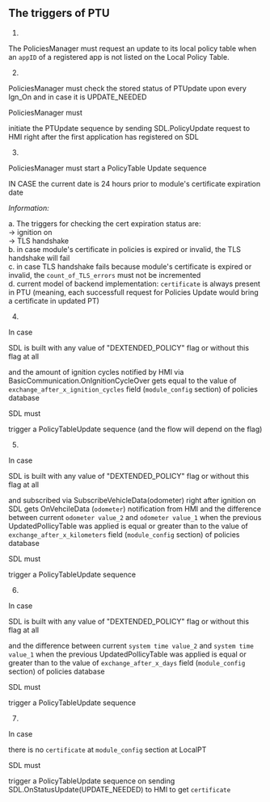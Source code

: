 ## The triggers of PTU

1. 
The PoliciesManager must request an update to its local policy table when an `appID` of a registered app is not listed on the Local Policy Table.

2. 
PoliciesManager must check the stored status of PTUpdate upon every Ign_On and in case it is UPDATE_NEEDED

PoliciesManager must 

initiate the PTUpdate sequence by sending SDL.PolicyUpdate request to HMI right after the first application has registered on SDL

3. 
PoliciesManager must start a PolicyTable Update sequence 

IN CASE the current date is 24 hours prior to module's certificate expiration date

_Information:_  

a. The triggers for checking the cert expiration status are:  
-> ignition on  
-> TLS handshake  
b. in case module's certificate in policies is expired or invalid, the TLS handshake will fail  
c. in case TLS handshake fails because module's certificate is expired or invalid, the `count_of_TLS_errors` must not be incremented  
d. current model of backend implementation: `certificate` is always present in PTU (meaning, each successfull request for Policies Update would bring a certificate in updated PT)

4. 
	
In case

SDL is built with any value of "DEXTENDED_POLICY" flag or without this flag at all

and the amount of ignition cycles notified by HMI via BasicCommunication.OnIgnitionCycleOver gets equal to the value of `exchange_after_x_ignition_cycles` field (`module_config` section) of policies database

SDL must

trigger a PolicyTableUpdate sequence (and the flow will depend on the flag)

5. 
	
In case

SDL is built with any value of "DEXTENDED_POLICY" flag or without this flag at all

and subscribed via SubscribeVehicleData(odometer) right after ignition on  
SDL gets OnVehcileData (`odometer`) notification from HMI
and the difference between current `odometer value_2` and `odometer value_1` when the previous UpdatedPollicyTable was applied is equal or greater than to the value of `exchange_after_x_kilometers` field (`module_config` section) of policies database

SDL must

trigger a PolicyTableUpdate sequence 

6. 
In case

SDL is built with any value of "DEXTENDED_POLICY" flag or without this flag at all

and the difference between current `system time value_2` and `system time value_1` when the previous UpdatedPollicyTable was applied is equal or greater than to the value of `exchange_after_x_days` field (`module_config` section) of policies database

SDL must

trigger a PolicyTableUpdate sequence

7. 
In case

there is no `certificate` at `module_config` section at LocalPT

SDL must

trigger a PolicyTableUpdate sequence on sending SDL.OnStatusUpdate(UPDATE_NEEDED) to HMI to get `certificate`
